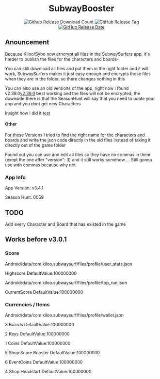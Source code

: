 <h1 align="center">SubwayBooster</h1>
<p align="center">
<a href="https://github.com/HerrErde/SubwayBooster/releases/latest">
  <img alt="Github Release Download Count" src="https://img.shields.io/github/downloads/HerrErde/SubwayBooster/latest/total.svg?color=181717&logo=github&style=for-the-badge">
  </a>
  <a href="https://github.com/HerrErde/SubwayBooster/releases/latest">
  <img alt="GitHub Release Tag" src="https://img.shields.io/github/release/HerrErde/SubwayBooster/all.svg?style=for-the-badge&logo=github&logoColor=fafafa&colorA=191b25&colorB=32cb8b">
  </a>
  <a href="https://github.com/HerrErde/SubwayBooster/releases/">
    <img alt="GitHub Release Date" src="https://img.shields.io/github/release-date-pre/HerrErde/SubwayBooster.svg?style=for-the-badge">
  </a>
</p>

## Anouncement
Because Kiloo/Sybo now erncrypt all files in the SubwaySurfers app, it's harder to publish the files for the characters and boards-

You can still download all files and put them in the right folder and it will work, SubwaySurfers makes it just easy enough and encrypts those files when they are in the folder, so there changes nothing in this

You can also use an old versions of the app, right now I found v2.39.0[v2.39.0](Todo/test) best working and the files will not be encrypted, the downside there is that the SeasonHunt will say that you need to udate your app and you dont get new Characters 

Insight how I did it [test](Todo/test)

#### Other

For these Versions I tried to find the right name for the characters and boards and write the json code directly in the old files instead of taking it directly out of the game folder

Found out you can use and edit all files so they have no commas in them (exept the one after "version": 3) and it still works somehow ...
Still gonna use with commas because why not


### App Info

App Version: v3.4.1

Season Hunt: 0059

## TODO
Add every Character and Board that has existed in the game



## Works before v3.0.1

### Score

Android/data/com.kiloo.subwaysurf/files/profile/user_stats.json

Highscore
DefaultValue:100000000


Android/data/com.kiloo.subwaysurf/files/profile/top_run.json

CurrentScore
DefaultValue:100000000

### Currencies / Items

Android/data/com.kiloo.subwaysurf/files/profile/wallet.json

3 Boards
DefaultValue:100000000

2 Keys
DefaultValue:100000000

1 Coins
DefaultValue:100000000

5 Shop:Score Booster
DefaultValue:100000000

6 EventCoins
DefaultValue:100000000

4 Shop:Headstart
DefaultValue:100000000